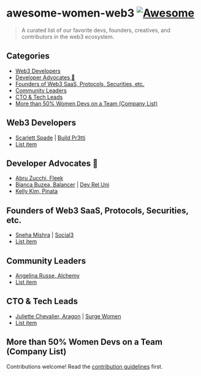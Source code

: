 # awesome-women-web3 [![Awesome](https://awesome.re/badge.svg)](https://awesome.re)

> A curated list of our favorite devs, founders, creatives, and contributors in the web3 ecosystem. 


## Categories

  - [Web3 Developers](#web3-developers)
  - [Developer Advocates 🥑](#developer-advocates)
  - [Founders of Web3 SaaS, Protocols, Securities, etc.](#founders-of-web3-saas-protocols-securities-etc)
  - [Community Leaders](#community-leaders)
  - [CTO & Tech Leads](#cto)
  - [More than 50% Women Devs on a Team (Company List)](#more-than-50-women-devs-on-a-team-company-list)

## Web3 Developers

- [Scarlett Spade](https://twitter.com/scarlett_spade) | [Build Pr3tti](https://buildpr3tti.xyz)
- [List item](http://example.com)

## Developer Advocates 🥑

- [Abru Zucchi, Fleek](https://twitter.com/abruzuc)
- [Bianca Buzea, Balancer](https://twitter.com/abruzuc) | [Dev Rel Uni](https://www.devreluni.com/)
- [Kelly Kim, Pinata ](https://twitter.com/kellykim_xyz)


## Founders of Web3 SaaS, Protocols, Securities, etc. 

- [Sneha Mishra](https://twitter.com/sneha_bb) | [Social3](https://social3.club/)
- [List item](http://example.com)

## Community Leaders

- [Angelina Russe, Alchemy](https://twitter.com/angelinarusse)
- [List item](http://example.com)

## CTO & Tech Leads

- [Juliette Chevalier, Aragon](https://twitter.com/_juliettech) | [Surge Women](https://www.surgewomen.io/)
- [List item](http://example.com)


## More than 50% Women Devs on a Team (Company List)

Contributions welcome! Read the [contribution guidelines](contributing.md) first.
